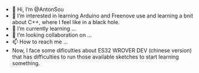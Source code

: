 - 👋 Hi, I’m @AntonSou
- 👀 I’m interested in learning Arduino and Freenove use and learning a bnit about C++, where I feel like in a black hole.
- 🌱 I’m currently learning ...
- 💞️ I’m looking collaboration on ...
- 📫 How to reach me ...
- Now, I face some dificulties about ES32 WROVER DEV (chinese version) that has difficulties to run those available sketches to start learning something.

<!---
AntonSou/AntonSou is a ✨ special ✨ repository because its `README.md` (this file) appears on your GitHub profile.
You can click the Preview link to take a look at your changes.
--->

